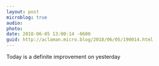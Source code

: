 ```yaml
---
layout: post
microblog: true
audio: 
photo: 
date: 2018-06-05 13:00:14 -0600
guid: http://aclaman.micro.blog/2018/06/05/190014.html
---
```

Today is a definite improvement on yesterday
